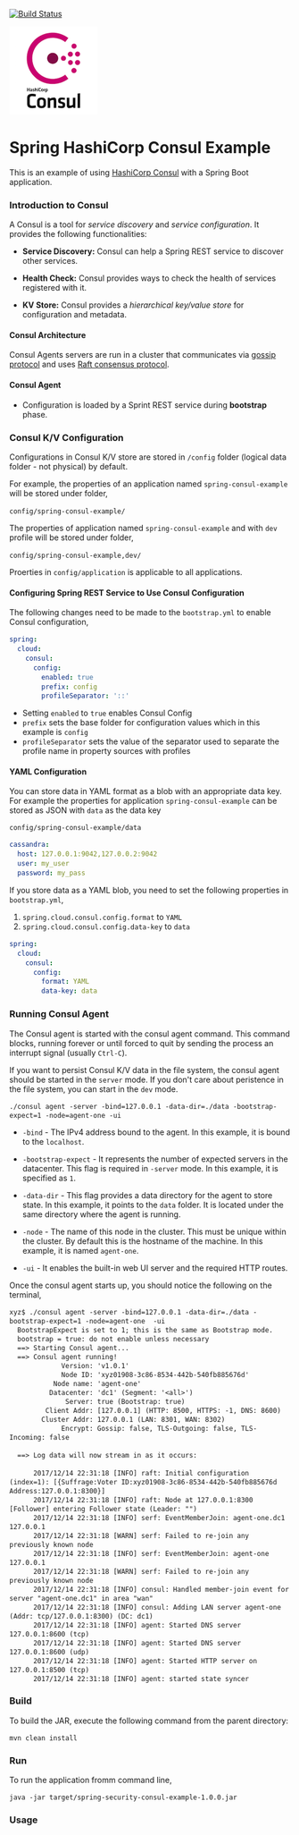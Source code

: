 [![Build Status][travis-badge]][travis-badge-url]

![](./img/consul-logo.png)

Spring HashiCorp Consul Example
==================================
This is an example of using [HashiCorp Consul](https://www.consul.io/) with a
Spring Boot application. 

### Introduction to Consul
A Consul is a tool for _service discovery_ and _service configuration_. 
It provides the following functionalities:

- **Service Discovery:** Consul can help a Spring REST service to discover
other services.

- **Health Check:** Consul provides ways to check the health of services 
registered with it.

- **KV Store:** Consul provides a _hierarchical key/value store_ for 
configuration and metadata.

#### Consul Architecture
Consul Agents servers are run in a cluster that communicates via 
[gossip protocol](https://www.consul.io/docs/internals/gossip.html) and uses
 [Raft consensus protocol](https://www.consul.io/docs/internals/consensus.html).

#### Consul Agent

- Configuration is loaded by a Sprint REST service during **bootstrap** phase.



### Consul K/V Configuration
Configurations in Consul K/V store are stored in `/config` folder 
(logical data folder - not physical) by default.

For example, the properties of an application named `spring-consul-example`
will be stored under folder,

`config/spring-consul-example/`

The properties of application named `spring-consul-example` and with 
`dev` profile will be stored under folder,

`config/spring-consul-example,dev/`

Proerties in `config/application` is applicable to all applications.

#### Configuring Spring REST Service to Use Consul Configuration
The following changes need to be made to the `bootstrap.yml` to enable 
Consul configuration,

```yaml
spring:
  cloud:
    consul:
      config:
        enabled: true
        prefix: config
        profileSeparator: '::'
```

- Setting `enabled` to `true` enables Consul Config
- `prefix` sets the base folder for configuration values which in this example 
is `config`
- `profileSeparator` sets the value of the separator used to separate the 
profile name in property sources with profiles


#### YAML Configuration
You can store data in YAML format as a blob with an appropriate data key. 
For example the properties for application `spring-consul-example` can be stored
as JSON with `data` as the data key

```
config/spring-consul-example/data
```

```yaml
cassandra:
  host: 127.0.0.1:9042,127.0.0.2:9042
  user: my_user
  password: my_pass
```

If you store data as a YAML blob, you need to set the following properties in
`bootstrap.yml`,

1. `spring.cloud.consul.config.format` to `YAML`
1. `spring.cloud.consul.config.data-key` to `data`

```yaml
spring:
  cloud:
    consul:
      config:
        format: YAML
        data-key: data
```        

### Running Consul Agent
The Consul agent is started with the consul agent command. This command blocks, 
running forever or until forced to quit by sending the process an interrupt 
signal (usually `Ctrl-C`). 

If you want to persist Consul K/V data in the file system, the consul agent 
should be started in the `server` mode. If you don't care about peristence in
the file system, you can start in the `dev` mode.

```
./consul agent -server -bind=127.0.0.1 -data-dir=./data -bootstrap-expect=1 -node=agent-one -ui
```

- `-bind` - The IPv4 address bound to the agent. In this example, it is 
bound to the `localhost`.

- `-bootstrap-expect` - It represents the number of expected servers in the 
datacenter. This flag is required in `-server` mode. In this example, it is 
specified as `1`.

- `-data-dir` - This flag provides a data directory for the agent to store state.
In this example, it points to the `data` folder. It is located under the same
directory where the agent is running.

- `-node` - The name of this node in the cluster. This must be unique within 
the cluster. By default this is the hostname of the machine. In this example,
it is named `agent-one`.

- `-ui` - It enables the built-in web UI server and the required HTTP routes.

Once the consul agent starts up, you should notice the following on the terminal,

```
xyz$ ./consul agent -server -bind=127.0.0.1 -data-dir=./data -bootstrap-expect=1 -node=agent-one  -ui
  BootstrapExpect is set to 1; this is the same as Bootstrap mode.
  bootstrap = true: do not enable unless necessary
  ==> Starting Consul agent...
  ==> Consul agent running!
             Version: 'v1.0.1'
             Node ID: 'xyz01908-3c86-8534-442b-540fb885676d'
           Node name: 'agent-one'
          Datacenter: 'dc1' (Segment: '<all>')
              Server: true (Bootstrap: true)
         Client Addr: [127.0.0.1] (HTTP: 8500, HTTPS: -1, DNS: 8600)
        Cluster Addr: 127.0.0.1 (LAN: 8301, WAN: 8302)
             Encrypt: Gossip: false, TLS-Outgoing: false, TLS-Incoming: false
  
  ==> Log data will now stream in as it occurs:
  
      2017/12/14 22:31:18 [INFO] raft: Initial configuration (index=1): [{Suffrage:Voter ID:xyz01908-3c86-8534-442b-540fb885676d Address:127.0.0.1:8300}]
      2017/12/14 22:31:18 [INFO] raft: Node at 127.0.0.1:8300 [Follower] entering Follower state (Leader: "")
      2017/12/14 22:31:18 [INFO] serf: EventMemberJoin: agent-one.dc1 127.0.0.1
      2017/12/14 22:31:18 [WARN] serf: Failed to re-join any previously known node
      2017/12/14 22:31:18 [INFO] serf: EventMemberJoin: agent-one 127.0.0.1
      2017/12/14 22:31:18 [WARN] serf: Failed to re-join any previously known node
      2017/12/14 22:31:18 [INFO] consul: Handled member-join event for server "agent-one.dc1" in area "wan"
      2017/12/14 22:31:18 [INFO] consul: Adding LAN server agent-one (Addr: tcp/127.0.0.1:8300) (DC: dc1)
      2017/12/14 22:31:18 [INFO] agent: Started DNS server 127.0.0.1:8600 (tcp)
      2017/12/14 22:31:18 [INFO] agent: Started DNS server 127.0.0.1:8600 (udp)
      2017/12/14 22:31:18 [INFO] agent: Started HTTP server on 127.0.0.1:8500 (tcp)
      2017/12/14 22:31:18 [INFO] agent: started state syncer
```


### Build
To build the JAR, execute the following command from the parent directory:

```
mvn clean install
```

### Run
To run the application fromm command line,

```
java -jar target/spring-security-consul-example-1.0.0.jar
```

### Usage



[travis-badge]: https://travis-ci.org/indrabasak/spring-consul-example.svg?branch=master
[travis-badge-url]: https://travis-ci.org/indrabasak/spring-consul-example/